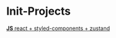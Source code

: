 # Init-Projects

[**JS** react + styled-components + zustand](https://github.com/team-ecolink/Init-Projects/tree/main/ReactInit)

